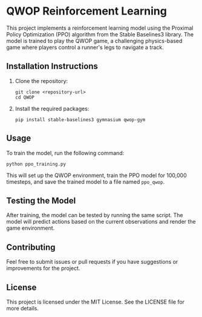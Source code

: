 # QWOP Reinforcement Learning

This project implements a reinforcement learning model using the Proximal Policy Optimization (PPO) algorithm from the Stable Baselines3 library. The model is trained to play the QWOP game, a challenging physics-based game where players control a runner's legs to navigate a track.

## Installation Instructions

1. Clone the repository:
   ```
   git clone <repository-url>
   cd QWOP
   ```

2. Install the required packages:
   ```
   pip install stable-baselines3 gymnasium qwop-gym
   ```

## Usage

To train the model, run the following command:
```
python ppo_training.py
```

This will set up the QWOP environment, train the PPO model for 100,000 timesteps, and save the trained model to a file named `ppo_qwop`.

## Testing the Model

After training, the model can be tested by running the same script. The model will predict actions based on the current observations and render the game environment.

## Contributing

Feel free to submit issues or pull requests if you have suggestions or improvements for the project.

## License

This project is licensed under the MIT License. See the LICENSE file for more details.